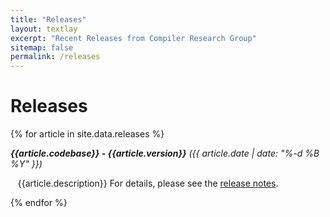 ```yaml
---
title: "Releases"
layout: textlay
excerpt: "Recent Releases from Compiler Research Group"
sitemap: false
permalink: /releases
---
```


# Releases

{% for article in site.data.releases %}
<p><em><b>{{article.codebase}} - {{article.version}}</b> ({{ article.date | date: "%-d %B %Y" }})</em></p>
<p>&nbsp;&nbsp;&nbsp;{{article.description}} For details, please see the <a href='{{article.link}}'>release notes</a>.</p>
{% endfor %}
